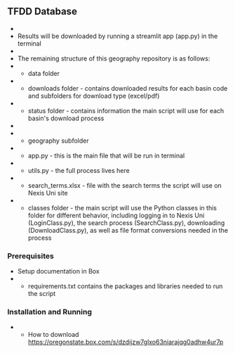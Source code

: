 ## TFDD Database 
- 
- Results will be downloaded by running a streamlit app (app.py) in the terminal
- 
- The remaining structure of this geography repository is as follows:
- * data folder
- - downloads folder - contains downloaded results for each basin code and subfolders for download type (excel/pdf)
- - status folder - contains information the main script will use for each basin's download process
- 
- * geography subfolder
- - app.py - this is the main file that will be run in terminal
- - utils.py - the full process lives here
- - search_terms.xlsx - file with the search terms the script will use on Nexis Uni site
- - classes folder - the main script will use the Python classes in this folder for different behavior, including logging in to Nexis Uni (LoginClass.py), the search process (SearchClass.py), downloading (DownloadClass.py), as well as file format conversions needed in the process

### Prerequisites
- Setup documentation in Box
- * requirements.txt contains the packages and libraries needed to run the script

### Installation and Running

- * How to download [https://oregonstate.box.com/s/dzdijzw7glxo63niarajqg0adhw4ur7p ](https://tufts.app.box.com/file/1756597125525?s=ggbgtrhw9fdijxzob8n4p8kcfwvg0pu9)
